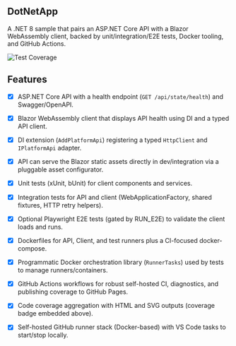 ## DotNetApp

A .NET 8 sample that pairs an ASP.NET Core API with a Blazor WebAssembly client, backed by unit/integration/E2E tests, Docker tooling, and GitHub Actions.

![Test Coverage](https://hutchisonkim.github.io/dot-net-app/coverage-summary.svg)

## Features

- [x] ASP.NET Core API with a health endpoint (`GET /api/state/health`) and Swagger/OpenAPI.
- [x] Blazor WebAssembly client that displays API health using DI and a typed API client.
- [x] DI extension (`AddPlatformApi`) registering a typed `HttpClient` and `IPlatformApi` adapter.
- [x] API can serve the Blazor static assets directly in dev/integration via a pluggable asset configurator.
- [x] Unit tests (xUnit, bUnit) for client components and services.
- [x] Integration tests for API and client (WebApplicationFactory, shared fixtures, HTTP retry helpers).
- [x] Optional Playwright E2E tests (gated by RUN_E2E) to validate the client loads and runs.
- [x] Dockerfiles for API, Client, and test runners plus a CI-focused docker-compose.
- [x] Programmatic Docker orchestration library (`RunnerTasks`) used by tests to manage runners/containers.
- [x] GitHub Actions workflows for robust self-hosted CI, diagnostics, and publishing coverage to GitHub Pages.
- [x] Code coverage aggregation with HTML and SVG outputs (coverage badge embedded above).
- [x] Self-hosted GitHub runner stack (Docker-based) with VS Code tasks to start/stop locally.

